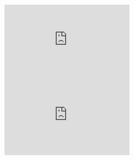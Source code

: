<center><iframe width="962" height="579" src="https://www.youtube.com/embed/Tthmu-SnTKo?list=PLe5TubJ50d1lBVaiC9qMWvMil94JC1onw" title="YouTube video player" frameborder="0" allow="accelerometer; autoplay; clipboard-write; encrypted-media; gyroscope; picture-in-picture" allowfullscreen="" style="max-width:400px;max-height:240px"></iframe></center>


<center><iframe width="962" height="579" src="https://www.youtube.com/embed/Tthmu-SnTKo?list=PLe5TubJ50d1lBVaiC9qMWvMil94JC1onw" title="YouTube video player" frameborder="0" allow="accelerometer; autoplay; clipboard-write; encrypted-media; gyroscope; picture-in-picture" allowfullscreen="" style="max-width:400px;max-height:240px"></iframe></center>
